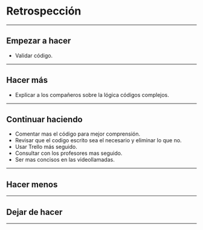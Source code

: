 # Retrospección
___

## Empezar a hacer

  - Validar código.
___

## Hacer más

  - Explicar a los compañeros sobre la lógica códigos complejos.
___

## Continuar haciendo

  - Comentar mas el código para mejor comprensión.
  - Revisar que el codigo escrito sea el necesario y eliminar lo que no.
  - Usar Trello más seguido.
  - Consultar con los profesores mas seguido.
  - Ser mas concisos en las videollamadas.
___

## Hacer menos
  
___

## Dejar de hacer

___
